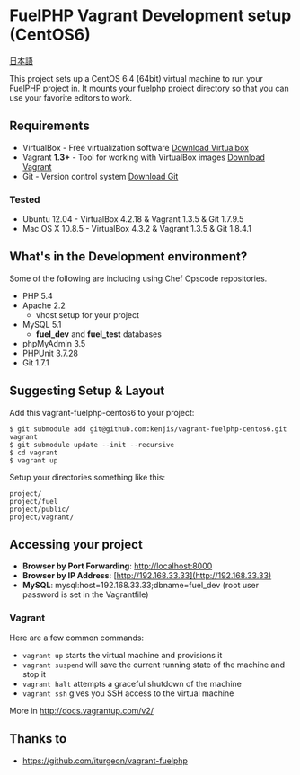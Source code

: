 # FuelPHP Vagrant Development setup (CentOS6)

[日本語](README.ja.md)

This project sets up a CentOS 6.4 (64bit) virtual machine to run your FuelPHP project in.  It mounts your fuelphp project directory so that you can use your favorite editors to work.

## Requirements

* VirtualBox - Free virtualization software [Download Virtualbox](https://www.virtualbox.org/wiki/Downloads)
* Vagrant **1.3+** - Tool for working with VirtualBox images [Download Vagrant](http://downloads.vagrantup.com/)
* Git - Version control system [Download Git](http://git-scm.com/downloads)

### Tested

* Ubuntu 12.04 - VirtualBox 4.2.18 & Vagrant 1.3.5 & Git 1.7.9.5
* Mac OS X 10.8.5 - VirtualBox 4.3.2 & Vagrant 1.3.5 & Git 1.8.4.1

## What's in the Development environment?

Some of the following are including using Chef Opscode repositories.

* PHP 5.4
* Apache 2.2
  * vhost setup for your project
* MySQL 5.1
  * **fuel_dev** and **fuel_test** databases
* phpMyAdmin 3.5
* PHPUnit 3.7.28
* Git 1.7.1

## Suggesting Setup & Layout

Add this vagrant-fuelphp-centos6 to your project:

	$ git submodule add git@github.com:kenjis/vagrant-fuelphp-centos6.git vagrant
	$ git submodule update --init --recursive
	$ cd vagrant
	$ vagrant up

Setup your directories something like this:

	project/
	project/fuel
	project/public/
	project/vagrant/

## Accessing your project

* **Browser by Port Forwarding**: [http://localhost:8000](http://localhost:8000)
* **Browser by IP Address**: [http://192.168.33.33](http://192.168.33.33)
* **MySQL**: mysql:host=192.168.33.33;dbname=fuel_dev (root user password is set in the Vagrantfile)

### Vagrant

Here are a few common commands:

* `vagrant up` starts the virtual machine and provisions it
* `vagrant suspend` will save the current running state of the machine and stop it
* `vagrant halt` attempts a graceful shutdown of the machine
* `vagrant ssh` gives you SSH access to the virtual machine

More in http://docs.vagrantup.com/v2/

## Thanks to

* https://github.com/iturgeon/vagrant-fuelphp
